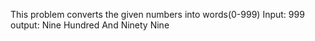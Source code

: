 This problem converts the given numbers into words(0-999)
Input:
  999
output:
Nine Hundred And Ninety Nine
